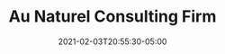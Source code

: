 ---
title: "Au Naturel Consulting Firm"
date: 2021-02-03T20:55:30-05:00
draft: false
images: "img/aunaturelconsulting.com"
link: "https://aunaturelconsulting.com"
src: "https://gitlab.com/aunaturel/aunaturelconsulting.com"
categories:
- "Hugo"
- "Netlify"
---